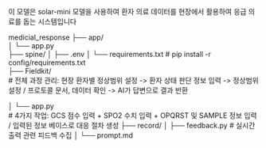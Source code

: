 이 모델은 solar-mini 모델을 사용하여 환자 의료 데이터를 현장에서 활용하여 응급 의료를 돕는 시스템입니다

medicial_response
├── app/                    
│   └── app.py                      
├── spine/
│   ├── .env
│   └── requirements.txt              # pip install -r config/requirements.txt        
├── Fieldkit/                         
                                      # 전체 과정 관리: 현장 환자별 정상범위 설정 -> 환자 상태 판단 정보 입력 -> 정상범위 설정 / 프로토콜 문서, 데이터 확인 -> AI가 답변으로 결과 반환

│   └── app.py                       
                                      # 4가지 작업: GCS 점수 입력 + SPO2 수치 입력 + OPQRST 및 SAMPLE 정보 입력 / 입력된 정보 베이스로 대응 절차 생성
├── record/
│   ├── feedback.py                   # 실시간 출력 관련 피드백 수집
│   └── prompt.md
